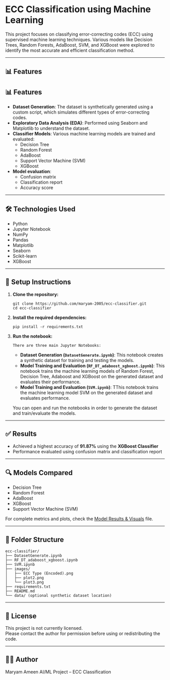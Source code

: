 # ECC Classification using Machine Learning

This project focuses on classifying error-correcting codes (ECC) using supervised machine learning techniques. Various models like Decision Trees, Random Forests, AdaBoost, SVM, and XGBoost were explored to identify the most accurate and efficient classification method.

---

## 📊 Features

## 📊 Features

- **Dataset Generation**: The dataset is synthetically generated using a custom script, which simulates different types of error-correcting codes.
- **Exploratory Data Analysis (EDA)**: Performed using Seaborn and Matplotlib to understand the dataset.
- **Classifier Models**: Various machine learning models are trained and evaluated:
  - Decision Tree  
  - Random Forest  
  - AdaBoost  
  - Support Vector Machine (SVM)  
  - XGBoost
- **Model evaluation**:
  - Confusion matrix
  - Classification report
  - Accuracy score

---

## 🛠 Technologies Used

- Python
- Jupyter Notebook
- NumPy
- Pandas
- Matplotlib
- Seaborn
- Scikit-learn
- XGBoost

---

## 🚀 Setup Instructions

1. **Clone the repository:**

       git clone https://github.com/maryam-2005/ecc-classifier.git
       cd ecc-classifier

2. **Install the required dependencies:**

       pip install -r requirements.txt

3. **Run the notebook:**

       There are three main Jupyter Notebooks:

    - **Dataset Generation (`DatasetGenerate.ipynb`)**: This notebook creates a synthetic dataset for training and testing the models.
    - **Model Training and Evaluation (`RF_DT_adaboost_xgboost.ipynb`)**: This notebook trains the machine learning models of Random Forest, Decision Tree, Adaboost and XGBoost on the generated dataset and evaluates their performance.
    - **Model Training and Evaluation (`SVM.ipynb`)**: TThis notebook trains the machine learning model SVM on the generated dataset and evaluates performance.

    You can open and run the notebooks in order to generate the dataset and train/evaluate the models.

---

## ✅ Results

- Achieved a highest accuracy of **91.87%** using the **XGBoost Classifier**
- Performance evaluated using confusion matrix and classification report

---

## 🔍 Models Compared

- Decision Tree
- Random Forest
- AdaBoost
- XGBoost
- Support Vector Machine (SVM)

For complete metrics and plots, check the [Model Results & Visuals](model_outputs.md) file.

---

## 📁 Folder Structure

    ecc-classifier/
    ├── DatasetGenerate.ipynb
    ├── RF_DT_adaboost_xgboost.ipynb
    ├── SVM.ipynb
    ├── images/
    │   ├── ECC Type (Encoded).png
    │   ├── plot2.png
    │   └── plot3.png
    ├── requirements.txt
    ├── README.md
    └── data/ (optional synthetic dataset location)
---

## 📜 License

This project is not currently licensed.  
Please contact the author for permission before using or redistributing the code.

---

## 🙋‍♂️ Author

Maryam Ameen 
AI/ML Project – ECC Classification
